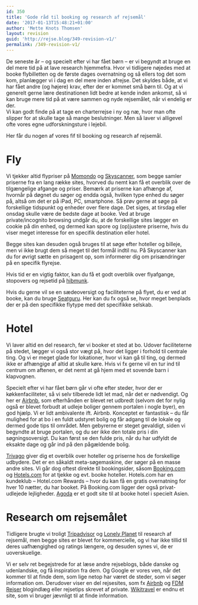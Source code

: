 ```yaml
---
id: 350
title: 'Gode råd til booking og research af rejsemål'
date: '2017-01-13T15:48:21+01:00'
author: 'Mette Knots Thomsen'
layout: revision
guid: 'http://rejse.blog/349-revision-v1/'
permalink: /349-revision-v1/
---
```


De seneste år – og specielt efter vi har fået børn – er vi begyndt at bruge en del mere tid på at lave research hjemmefra. Hvor vi tidligere nøjedes med at booke flybilletten og de første dages overnatning og så ellers tog det som kom, planlægger vi i dag en del mere inden afrejse. Det skyldes både, at vi har fået andre (og højere) krav, efter der er kommet små børn til. Og at vi generelt gerne lære destinationen lidt bedre at kende inden ankomst, så vi kan bruge mere tid på at være sammen og nyde rejsemålet, når vi endelig er der.  
Vi kan godt finde på at tage en charterrejse i ny og næ, hvor man ofte slipper for at skulle tage så mange beslutninger. Men så laver vi alligevel ofte vores egne udforskningsture i lejebil.

Her får du nogen af vores fif til booking og research af rejsemål.

# Fly

Vi tjekker altid flypriser på [Momondo](http://www.momondo.dk) og [Skyscanner](http://www.skyscanner.dk), som begge samler priserne fra en lang række sites, hvorved du nemt kan få et overblik over de tilgængelige afgange og priser. Bemærk at priserne kan afhænge af, hvornår på døgnet du søger og endda også, hvilken type enhed du søger på, altså om det er på iPad, PC, smartphone. Så prøv gerne at søge på forskellige tidspunkt og enheder over flere dage. Det siges, at tirsdag eller onsdag skulle være de bedste dage at booke. Ved at bruge private/incognito browsing undgår du, at de forskellige sites lægger en cookie på din enhed, og dermed kan spore og (op)justere priserne, hvis du viser meget interesse for en specifik destination eller hotel.

Begge sites kan desuden også bruges til at søge efter hoteller og billeje, men vi ikke brugt dem så meget til det formål indtil nu. På Skyscanner kan du for øvrigt sætte en prisagent op, som informerer dig om prisændringer på en specifik flyrejse.

Hvis tid er en vigtig faktor, kan du få et godt overblik over flyafgange, stopovers og rejsetid på [hibmunk](http://www.hibmunk.com).

Hvis du gerne vil se en sædeoversigt og faciliteterne på flyet, du er ved at booke, kan du bruge [Seatguru](http://www.seatguru.com). Her kan du fx også se, hvor meget benplads der er på den specifikke flytype med det specifikke selskab.

# Hotel

Vi laver altid en del research, før vi booker et sted at bo. Udover faciliteterne på stedet, lægger vi også stor vægt på, hvor det ligger i forhold til centrale ting. Og vi er meget glade for lokationer, hvor vi kan gå til ting, og dermed ikke er afhængige af altid at skulle køre. Hvis vi fx gerne vil en tur ind til centrum om aftenen, er det nemt at gå hjem med et sovende barn i klapvognen.

Specielt efter vi har fået børn går vi ofte efter steder, hvor der er køkkenfaciliteter, så vi selv tilberede lidt let mad, når det er nødvendigt. Og her er [Airbnb](http://www.airbnb.dk), som efterhånden er blevet ret udbredt (selvom det for nylig også er blevet forbudt at udleje boliger gennem portalen i nogle byer), en god hjælp. Vi er lidt ambivalente ift. Airbnb. Konceptet er fantastisk – du får mulighed for at bo i en fuldt udstyret bolig og får adgang til de lokale og dermed gode tips til området. Men gebyrerne er steget gevaldigt, siden vi begyndte at bruge portalen, og du ser ikke den totale pris i din søgningsoversigt. Du kan først se den fulde pris, når du har udfyldt de eksakte dage og går ind på den pågældende bolig.

[Trivago](http://www.trivago.dk) giver dig et overblik over hoteller og priserne hos de forskellige udbydere. Det er en såkaldt meta-søgemaskine, der søger på en masse andre sites. Vi går dog oftest direkte til bookingsider, såsom [Booking.com](http://www.booking.com) og [Hotels.com](http://www.hotels.com) for at tjekke og evt. booke hoteller. Hotels.com har en kundeklub – Hotel.com Rewards – hvor du kan få en gratis overnatning for hver 10 nætter, du har booket. På Booking.com ligger der også privat-udlejede lejligheder. [Agoda](http://www.agoda.com) er et godt site til at booke hotel i specielt Asien.

# Research om rejsemålet

Tidligere brugte vi troligt [Tripadvisor](http://www.tripadvisor.dk) og [Lonely Planet](http://www.lonelyplanet.com) til research af rejsemål, men begge sites er blevet for kommercielle, og vi har ikke tillid til deres uafhængighed og ratings længere, og desuden synes vi, de er uoverskuelige.

Vi er selv ret begejstrede for at læse andre rejseblogs, både danske og udenlandske, og få inspiration fra dem. Og Google er vores ven, når det kommer til at finde dem, som lige netop har været de steder, som vi søger information om. Derudover viser en del rejsesites, som fx [Airbnb](https://www.airbnb.dk/things-to-do) og [FDM Rejser](http://www.fdm-travel.dk/rejsetips/) blogindlæg eller rejsetips skrevet af private. [Wikitravel](http://wikitravel.org/en/Main_Page) er endnu et site, som vi bruger jævnligt til at finde information.